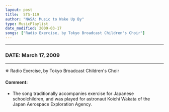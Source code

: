 ```yaml
---
layout: post
title:  STS-119
author: "NASA: Music to Wake Up By"
type: MusicPlaylist
date_modified: 2009-03-17
songs: ["Radio Exercise, by Tokyo Broadcast Children's Choir"]
---
```


----
### DATE: March 17, 2009
----
✵ Radio Exercise, by Tokyo Broadcast Children's Choir

#### Comment:
* The song traditionally accompanies exercise for Japanese schoolchildren, and was played for astronaut Koichi Wakata of the Japan Aerospace Exploration Agency.



<br/>
<center>
	<a target="_blank"
	   href="https://twitter.com/intent/tweet?hashtags=Space,NASA,Playlist,NASAWakeupCalls,SpaceProgram&text={{ page.author}}, '{{ page.songs.first }}' {{ page.title }}, {{ page.date | date: '%B %d, %Y' }}. {{ site.url }}{{ page.url }} @nasawakeupcalls">
	   <i class="fab fa-twitter" alt="Tweet this page" style="font-size: 1.3em;"></i>
	</a>
	&nbsp; 	<i class="fas fa-user-astronaut" style="font-size: 1.5em;"></i> &nbsp;
    <a type="amzn" search="'Radio Exercise, by Tokyo Broadcast Children's Choir'" category="popular music">
        <i class="fab fa-amazon" style="font-size: 1.3em;"></i>
    </a>
</center>
